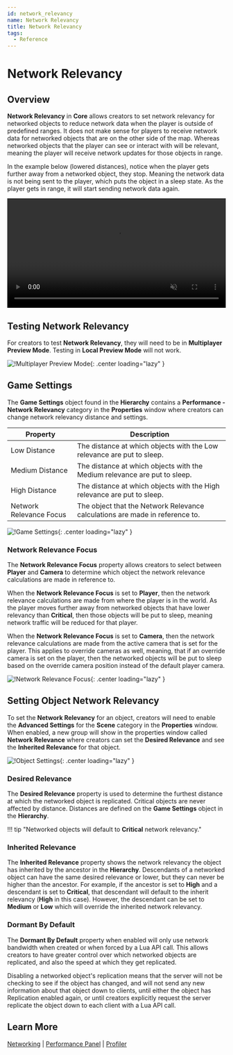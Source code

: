 ```yaml
---
id: network_relevancy
name: Network Relevancy
title: Network Relevancy
tags:
  - Reference
---
```


# Network Relevancy

## Overview

**Network Relevancy** in **Core** allows creators to set network relevancy for networked objects to reduce network data when the player is outside of predefined ranges. It does not make sense for players to receive network data for networked objects that are on the other side of the map. Whereas networked objects that the player can see or interact with will be relevant, meaning the player will receive network updates for those objects in range.

In the example below (lowered distances), notice when the player gets further away from a networked object, they stop. Meaning the network data is not being sent to the player, which puts the object in a sleep state. As the player gets in range, it will start sending network data again.

<div class="mt-video" style="width:100%">
    <video autoplay muted playsinline controls loop class="center" style="width:100%">
        <source src="/img/NetworkRelevancy/example_video.mp4" type="video/mp4" />
    </video>
</div>

## Testing Network Relevancy

For creators to test **Network Relevancy**, they will need to be in **Multiplayer Preview Mode**. Testing in **Local Preview Mode** will not work.

![!Multiplayer Preview Mode](../img/NetworkRelevancy/mp_testing.png){: .center loading="lazy" }

## Game Settings

The **Game Settings** object found in the **Hierarchy** contains a **Performance - Network Relevancy** category in the **Properties** window where creators can change network relevancy distance and settings.

| Property | Description |
| -------- | ----------- |
| Low Distance | The distance at which objects with the Low relevance are put to sleep. |
| Medium Distance | The distance at which objects with the Medium relevance are put to sleep. |
| High Distance | The distance at which objects with the High relevance are put to sleep. |
| Network Relevance Focus | The object that the Network Relevance calculations are made in reference to. |

![!Game Settings](../img/NetworkRelevancy/game_settings.png){: .center loading="lazy" }

### Network Relevance Focus

The **Network Relevance Focus** property allows creators to select between **Player** and **Camera** to determine which object the network relevance calculations are made in reference to.

When the **Network Relevance Focus** is set to **Player**, then the network relevance calculations are made from where the player is in the world. As the player moves further away from networked objects that have lower relevancy than **Critical**, then those objects will be put to sleep, meaning network traffic will be reduced for that player.

When the **Network Relevance Focus** is set to **Camera**, then the network relevance calculations are made from the active camera that is set for the player. This applies to override cameras as well, meaning, that if an override camera is set on the player, then the networked objects will be put to sleep based on the override camera position instead of the default player camera.

![!Network Relevance Focus](../img/NetworkRelevancy/focus.png){: .center loading="lazy" }

## Setting Object Network Relevancy

To set the **Network Relevancy** for an object, creators will need to enable the **Advanced Settings** for the **Scene** category in the **Properties** window. When enabled, a new group will show in the properties window called **Network Relevance** where creators can set the **Desired Relevance** and see the **Inherited Relevance** for that object.

![!Object Settings](../img/NetworkRelevancy/object_settings.png){: .center loading="lazy" }

### Desired Relevance

The **Desired Relevance** property is used to determine the furthest distance at which the networked object is replicated. Critical objects are never affected by distance. Distances are defined on the **Game Settings** object in the **Hierarchy**.

!!! tip "Networked objects will default to **Critical** network relevancy."

### Inherited Relevance

The **Inherited Relevance** property shows the network relevancy the object has inherited by the ancestor in the **Hierarchy**. Descendants of a networked object can have the same desired relevance or lower, but they can never be higher than the ancestor. For example, if the ancestor is set to **High** and a descendant is set to **Critical**, that descendant will default to the inherit relevancy (**High** in this case). However, the descendant can be set to **Medium** or **Low** which will override the inherited network relevancy.

### Dormant By Default

The **Dormant By Default** property when enabled will only use network bandwidth when created or when forced by a Lua API call. This allows creators to have greater control over which networked objects are replicated, and also the speed at which they get replicated.

Disabling a networked object's replication means that the server will not be checking to see if the object has changed, and will not send any new information about that object down to clients, until either the object has Replication enabled again, or until creators explicitly request the server replicate the object down to each client with a Lua API call.

## Learn More

[Networking](../references/networking.md) | [Performance Panel](../references/performance_panel.md) | [Profiler](../references/profiler.md)
